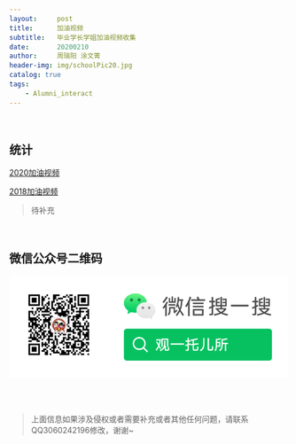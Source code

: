 ```yaml
---
layout:     post
title:      加油视频
subtitle:   毕业学长学姐加油视频收集
date:       20200210
author:     周瑞阳 涂文菁 
header-img: img/schoolPic20.jpg
catalog: true
tags:
    - Alumni_interact
---
```


<br/> 

## 统计

[2020加油视频](https://www.bilibili.com/video/BV1mE41127eA?from=search&seid=14562363013620560199)

[2018加油视频](http://mp.weixin.qq.com/s?__biz=MzUxMTU0NTU0Mw==&mid=2247483679&idx=1&sn=1f096f340a814e858e62767792c7ef86&chksm=f97358b7ce04d1a115c6e656239a23f7016bb7f52dfcc0a0b76a162cc0874c6a4449aea2632f&scene=18#wechat_redirect)

>待补充


<br/> 

## 微信公众号二维码

![公众号图片](/img/Gzh_account.png)

<br/> <br/> 
>上面信息如果涉及侵权或者需要补充或者其他任何问题，请联系QQ3060242196修改，谢谢~
